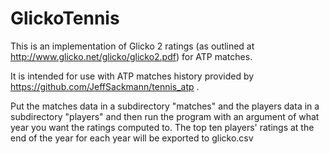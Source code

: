 # GlickoTennis
This is an implementation of Glicko 2 ratings (as outlined at http://www.glicko.net/glicko/glicko2.pdf) for ATP matches.

It is intended for use with ATP matches history provided by https://github.com/JeffSackmann/tennis_atp . 

Put the matches data in a subdirectory "matches" and the players data in a subdirectory "players" and then run the program
with an argument of what year you want the ratings computed to. The top ten players' ratings at the end of the year for each year
will be exported to glicko.csv
